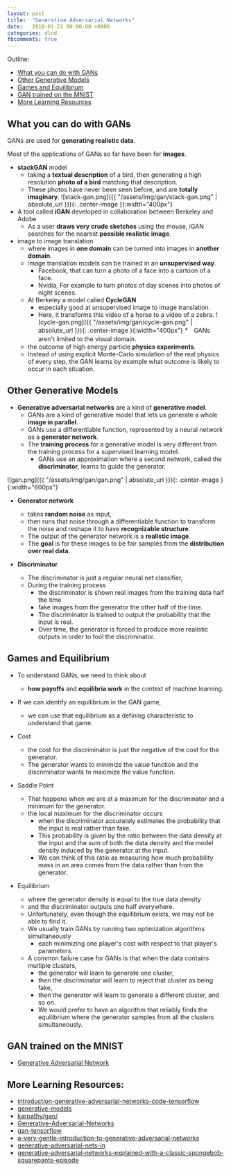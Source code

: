 ```yaml
---
layout: post
title:  "Generative Adversarial Networks"
date:   2018-01-22 00:00:00 +0900
categories: dlnd
fbcomments: true
---
```


Outline:

- [What you can do with GANs](#what-you-can-do-with-gans)
- [Other Generative Models](#other-generative-models)
- [Games and Equilibrium](#games-and-equilibrium)
- [GAN trained on the MNIST](#gan-trained-on-the-mnist)
- [More Learning Resources](#more-learning-resources)

## What you can do with GANs

GANs are used for **generating realistic data**.

Most of the applications of GANs so far have been for **images**.

* **stackGAN** model
    - taking a **textual description** of a bird, then generating a high resolution **photo of a bird** matching that description.
    - These photos have never been seen before, and are **totally imaginary**.
    ![stack-gan.png]({{ "/assets/img/gan/stack-gan.png" | absolute_url }}){: .center-image }{:width="400px"}
* A tool called **iGAN** developed in collaboration between Berkeley and Adobe
    - As a user **draws very crude sketches** using the mouse, iGAN searches for the nearest **possible realistic image**.
* image to image translation
    - where images in **one domain** can be turned into images in **another domain**.
    - image translation models can be trained in an **unsupervised way**.
        - Facebook, that can turn a photo of a face into a cartoon of a face.
        - Nvidia, For example to turn photos of day scenes into photos of night scenes.
    - At Berkeley a model called **CycleGAN** 
        - especially good at unsupervised image to image translation.
        - Here, it transforms this video of a horse to a video of a zebra.
        ![cycle-gan.png]({{ "/assets/img/gan/cycle-gan.png" | absolute_url }}){: .center-image }{:width="400px"}
*　GANs aren't limited to the visual domain.　
    - the outcome of high energy particle **physics experiments**.
    - Instead of using explicit Monte-Carlo simulation of the real physics of every step, the GAN learns by example what outcome is likely to occur in each situation.

## Other Generative Models

* **Generative adversarial networks** are a kind of **generative model**.
    - GANs are a kind of generative model that lets us generate a whole **image in parallel**.
    - GANs use a differentiable function, represented by a neural network as a **generator network**.
    - The **training process** for a generative model is very different from the training process for a supervised learning model.
        - GANs use an approximation where a second network, called the **discriminator**, learns to guide the generator.

![gan.png]({{ "/assets/img/gan/gan.png" | absolute_url }}){: .center-image }{:width="600px"}

* **Generator network**
    - takes **random noise** as input,
    - then runs that noise through a differentiable function to transform the noise and reshape it to have **recognizable structure**.
    - The output of the generator network is a **realistic image**.
    - The **goal** is for these images to be fair samples from the **distribution over real data**.

* **Discriminator**
    - The discriminator is just a regular neural net classifier,
    - During the training process
        - the discriminator is shown real images from the training data half the time
        - fake images from the generator the other half of the time.
        - The discriminator is trained to output the probability that the input is real.
        - Over time, the generator is forced to produce more realistic outputs in order to fool the discriminator.
 
## Games and Equilibrium

* To understand GANs, we need to think about 
    - **how payoffs** and **equilibria work** in the context of machine learning.
* If we can identify an equilibrium in the GAN game, 
    - we can use that equilibrium as a defining characteristic to understand that game.
    
* Cost
    - the cost for the discriminator is just the negative of the cost for the generator.
    - The generator wants to minimize the value function and the discriminator wants to maximize the value function.

* Saddle Point
    - That happens when we are at a maximum for the discriminator and a minimum for the generator.
    - the local maximum for the discriminator occurs
        - when the discriminator accurately estimates the probability that the input is real rather than fake.
        - This probability is given by the ratio between the data density at the input and the sum of both the data density and the model density induced by the generator at the input.
        - We can think of this ratio as measuring how much probability mass in an area comes from the data rather than from the generator.

* Equilibrium
    - where the generator density is equal to the true data density
    - and the discriminator outputs one half everywhere.
    - Unfortunately, even though the equilibrium exists, we may not be able to find it.  
    - We usually train GANs by running two optimization algorithms simultaneously
        - each minimizing one player's cost with respect to that player's parameters.
    - A common failure case for GANs is that when the data contains multiple clusters, 
        - the generator will learn to generate one cluster,
        - then the discriminator will learn to reject that cluster as being fake,
        - then the generator will learn to generate a different cluster, and so on.
        - We would prefer to have an algorithm that reliably finds the equilibrium where the generator samples from all the clusters simultaneously.
        
## GAN trained on the MNIST

* [Generative Adversarial Network](https://github.com/byam/dlnd/blob/master/5.GenerativeAdversarialNetworks/gan_mnist/Intro_to_GANs_Solution.ipynb)

## More Learning Resources:
   
- [introduction-generative-adversarial-networks-code-tensorflow](http://blog.aylien.com/introduction-generative-adversarial-networks-code-tensorflow/)
- [generative-models](https://blog.openai.com/generative-models/)
- [karpathy/gan/](http://cs.stanford.edu/people/karpathy/gan/)
- [Generative-Adversarial-Networks](https://channel9.msdn.com/Events/Neural-Information-Processing-Systems-Conference/Neural-Information-Processing-Systems-Conference-NIPS-2016/Generative-Adversarial-Networks)
- [gan-tensorflow](http://wiseodd.github.io/techblog/2016/09/17/gan-tensorflow/)
- [a-very-gentle-introduction-to-generative-adversarial-networks](https://www.slideshare.net/ThomasDaSilvaPaula/a-very-gentle-introduction-to-generative-adversarial-networks-aka-gans-71614428)
- [generative-adversarial-nets-in](http://blog.evjang.com/2016/06/generative-adversarial-nets-in.html)
- [generative-adversarial-networks-explained-with-a-classic-spongebob-squarepants-episode](https://medium.com/@awjuliani/generative-adversarial-networks-explained-with-a-classic-spongebob-squarepants-episode-54deab2fce39)
